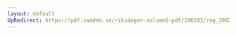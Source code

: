 ```yaml
---
layout: default
UpRedirect: https://pdf.swedeb.se/riksdagen-volumeG-pdf/200203/reg_200203/reg_200203_0065.pdf
---
```

